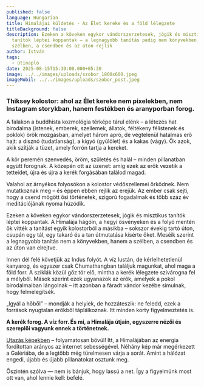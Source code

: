 ```yaml
---
published: false
language: Hungarian
title: Himalájai küldetés - Az Élet kereke és a föld lélegzete
titleBackground: false
description: Ezeken a köveken egykor vándorszerzetesek, jógik és misztikus
  tanítók léptei koppantak — a legnagyobb tanítás pedig nem könyvekben, hanem a
  szélben, a csendben és az úton rejlik
author: István
tags:
  - útinapló
date: 2025-08-15T15:30:00.000+05:30
image: ../../images/uploads/szobor_1800x600.jpeg
imageMobil: ../../images/uploads/szobor_post.jpeg
---
```

<h3 class="clr-brand-orange">Thiksey kolostor: ahol az Élet kereke nem pixelekben, nem Instagram storykban, hanem festékben és aranyporban forog.</h3>

A falakon a buddhista kozmológia térképe tárul elénk – a létezés hat birodalma (istenek, emberek, szellemek, állatok, féltékeny félistenek és poklok) örök mozgásban, amelyet három apró, de végtelenül hatalmas erő hajt: a disznó (tudatlanság), a kígyó (gyűlölet) és a kakas (vágy). Ők azok, akik szítják a tüzet, amely forrón tartja a kereket.

A kör peremén szenvedés, öröm, születés és halál – minden pillanatban együtt forognak. A közepén ott az üzenet: amíg ezek az erők vezetik a tetteidet, újra és újra a kerék forgásában találod magad.

Valahol az árnyékos folyosókon a kolostor védőszellemei őrködnek. Nem mutatkoznak meg – és éppen ebben rejlik az erejük. Az ember csak sejti, hogy a csend mögött ősi történetek, szigorú fogadalmak és több száz év meditációjának nyoma húzódik.

<div class="blog-island-section">Ezeken a köveken egykor vándorszerzetesek, jógik és misztikus tanítók léptei koppantak. A Himalája hágóin, a hegyi ösvényeken és a folyó mentén ők vitték a tanítást egyik kolostorból a másikba – sokszor évekig tartó úton, csupán egy tál, egy takaró és a tan útmutatása kísérte őket. Meséik szerint a legnagyobb tanítás nem a könyvekben, hanem a szélben, a csendben és az úton van elrejtve.</div>

Innen dél felé követjük az Indus folyót. A víz lustán, de kérlelhetetlenül kanyarog, és egyszer csak Chumathangban találjuk magunkat, ahol maga a föld forr. A sziklák közül gőz tör elő, mintha a kerék lélegzete szivárogna fel a mélyből. Mások szerint ezek ugyanazok az erők, amelyek a pokol birodalmaiban lángolnak – itt azonban a fáradt vándor kezébe simulnak, hogy felmelegítsék.

„Igyál a hőből” – mondják a helyiek, de hozzáteszik: ne feledd, ezek a források nyugtalan erőkből táplálkoznak. Itt minden korty figyelmeztetés is.

**A kerék forog. A víz forr. És mi, a Himalája útjain, egyszerre nézői és szereplői vagyunk ennek a történetnek.**

[Utazás képekben](https://bandha.works/galeria/) – folyamatosan bővül! Itt, a Himalájában az energia fordítottan arányos az internet sebességével. Néhány kép már megérkezett a Galériába, de a legtöbb még türelmesen várja a sorát. Amint a hálózat engedi, újabb és újabb pillanatokat osztunk meg.

Őszintén szólva — nem is bánjuk, hogy lassú a net. Így a figyelmünk most ott van, ahol lennie kell: befelé.

